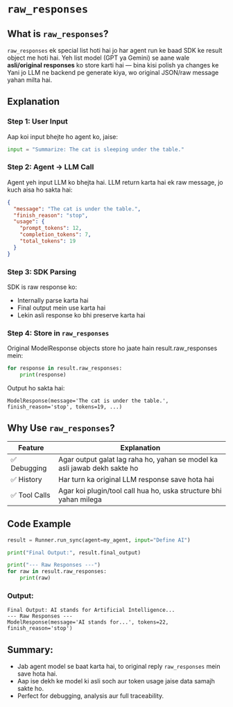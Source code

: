 #  `raw_responses` 

##  What is `raw_responses`?

`raw_responses` ek special list hoti hai jo har agent run ke baad SDK ke result object me hoti hai. Yeh list model (GPT ya Gemini) se
aane wale **asli/original responses** ko store karti hai — bina kisi polish ya changes ke Yani jo LLM ne backend pe 
generate kiya, wo original JSON/raw message yahan milta hai.



## Explanation

###  Step 1: User Input

Aap koi input bhejte ho agent ko, jaise:

```python
input = "Summarize: The cat is sleeping under the table."
```

###  Step 2: Agent → LLM Call

Agent yeh input LLM ko bhejta hai.
LLM return karta hai ek raw message, jo kuch aisa ho sakta hai:

```json
{
  "message": "The cat is under the table.",
  "finish_reason": "stop",
  "usage": {
    "prompt_tokens": 12,
    "completion_tokens": 7,
    "total_tokens": 19
  }
}
```

###  Step 3: SDK Parsing

SDK is raw response ko:

* Internally parse karta hai
* Final output mein use karta hai
* Lekin asli response ko bhi preserve karta hai

###  Step 4: Store in `raw_responses`

Original ModelResponse objects store ho jaate hain result.raw\_responses mein:

```python
for response in result.raw_responses:
    print(response)
```

Output ho sakta hai:

```
ModelResponse(message='The cat is under the table.', finish_reason='stop', tokens=19, ...)
```


##  Why Use `raw_responses`?

| Feature      | Explanation                                                               |
| ------------ | ------------------------------------------------------------------------- |
| ✅ Debugging  | Agar output galat lag raha ho, yahan se model ka asli jawab dekh sakte ho |
| ✅ History    | Har turn ka original LLM response save hota hai                           |
| ✅ Tool Calls | Agar koi plugin/tool call hua ho, uska structure bhi yahan milega         |



## Code Example

```python
result = Runner.run_sync(agent=my_agent, input="Define AI")

print("Final Output:", result.final_output)

print("--- Raw Responses ---")
for raw in result.raw_responses:
    print(raw)
```

### Output:

```
Final Output: AI stands for Artificial Intelligence...
--- Raw Responses ---
ModelResponse(message='AI stands for...', tokens=22, finish_reason='stop')
```


##  Summary:

* Jab agent model se baat karta hai, to original reply `raw_responses` mein save hota hai.
* Aap ise dekh ke model ki asli soch aur token usage jaise data samajh sakte ho.
* Perfect for debugging, analysis aur full traceability.
